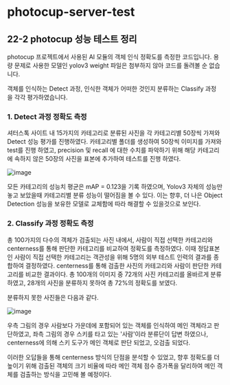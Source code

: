 # photocup-server-test
## 22-2 photocup 성능 테스트 정리

photocup 프로젝트에서 사용된 AI 모듈의 객체 인식 정확도를 측정한 코드입니다.
용량 문제로 사용한 모델인 yolov3 weight 파일은 첨부하지 않아 코드를 돌려볼 순 없습니다.

객체를 인식하는 Detect 과정, 인식한 객체가 어떠한 것인지 분류하는 Classify 과정 을 각각 평가하였습니다.

### 1. Detect 과정 정확도 측정
셔터스톡 사이트 내 15가지의 카테고리로 분류된 사진을 각 카테고리별 50장씩 가져와 Detect 성능 평가를 진행하였다.
카테고리별 폴더를 생성하여 50장씩 이미지를 가져와 test를 진행 하였고, precision 및 recall 에 대한 수치를 파악하기 위해 해당 카테고리에 속하지 않은 50장의
사진을 표본에 추가하여 테스트를 진행 하였다.

![image](https://user-images.githubusercontent.com/39343594/231318391-c3ab2684-a74c-4db9-95b5-fc0d3042dbae.png)

모든 카테고리의 성능치 평균은 mAP = 0.123을 기록 하였으며, Yolov3 자체의 성능만 놓고 보았을때 카테고리별 분류 성능이 떨어짐을 볼 수 있다. 이는 향후, 더 나은
Object Detection 성능을 보유한 모델로 교체함에 따라 해결할 수 있을것으로 보인다.

### 2. Classify 과정 정확도 측정
총 100가지의 다수의 객체가 검출되는 사진 내에서, 사람이 직접 선택한 카테고리와 centerness를 통해 판단한 카테고리를 비교하여 정확도를 측정하였다. 이때 정답표본인
사람이 직접 선택한 카테고리는 객관성을 위해 5명의 외부 테스트 인력의 결과를 종합하여 결정하였다.
centerness를 통해 검출한 사진의 카테고리와 사람이 판단한 카테고리를 비교한 결과이다. 총 100개의 이미지 중 72개의 사진 카테고리를 올바르게 분류 하였고, 28개의
사진을 분류하지 못하여 총 72%의 정확도를 보였다.

분류하지 못한 사진들은 다음과 같다.

![image](https://user-images.githubusercontent.com/39343594/231318778-8d343c4a-9a81-4572-a3f0-d2c859a7706f.png)

우측 그림의 경우 사람보다 가운데에 포함되어 있는 객체를 인식하여 메인 객체라고 판단하였고, 좌측 그림의 경우 스키를 타고 있는 '사람'이라 분류단이 답변 하였으나,
centerness에 의해 스키 도구가 메인 객체로 판단 되었고, 오검출 되었다.

이러한 오답들을 통해 centerness 방식의 단점을 분석할 수 있었고, 향후 정확도를 더 높이기 위해 검출된 객체의 크기 비율에 따라 메인 객체 점수 증가폭을 달리하여
메인 객체를 검출하는 방식을 고민해 볼 예정이다.
